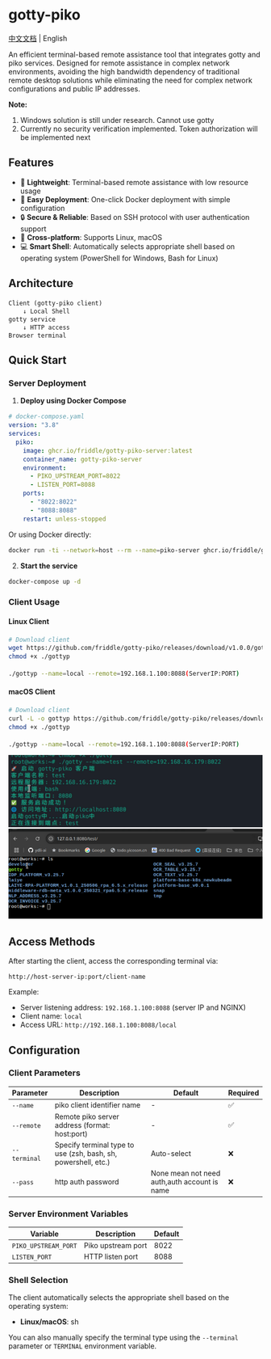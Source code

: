 # gotty-piko

[中文文档](README_CN.md) | English

An efficient terminal-based remote assistance tool that integrates gotty and piko services. Designed for remote assistance in complex network environments, avoiding the high bandwidth dependency of traditional remote desktop solutions while eliminating the need for complex network configurations and public IP addresses.

**Note:**
1. Windows solution is still under research. Cannot use gotty
2. Currently no security verification implemented. Token authorization will be implemented next

## Features

- 🚀 **Lightweight**: Terminal-based remote assistance with low resource usage
- 🔧 **Easy Deployment**: One-click Docker deployment with simple configuration
- 🔒 **Secure & Reliable**: Based on SSH protocol with user authentication support
- 📱 **Cross-platform**: Supports Linux, macOS
- 💻 **Smart Shell**: Automatically selects appropriate shell based on operating system (PowerShell for Windows, Bash for Linux)

## Architecture

```
Client (gotty-piko client)
    ↓ Local Shell
gotty service
    ↓ HTTP access
Browser terminal
```

## Quick Start

### Server Deployment

1. **Deploy using Docker Compose**

```yaml
# docker-compose.yaml
version: "3.8"
services:
  piko:
    image: ghcr.io/friddle/gotty-piko-server:latest
    container_name: gotty-piko-server
    environment:
      - PIKO_UPSTREAM_PORT=8022
      - LISTEN_PORT=8088
    ports:
      - "8022:8022"
      - "8088:8088"
    restart: unless-stopped
```

Or using Docker directly:

```bash
docker run -ti --network=host --rm --name=piko-server ghcr.io/friddle/gotty-piko-server
```


2. **Start the service**

```bash
docker-compose up -d
```

### Client Usage

#### Linux Client

```bash
# Download client
wget https://github.com/friddle/gotty-piko/releases/download/v1.0.0/gottyp-linux-amd64 -O ./gottyp
chmod +x ./gottyp

./gottyp --name=local --remote=192.168.1.100:8088(ServerIP:PORT)
```

#### macOS Client

```bash
# Download client
curl -L -o gottyp https://github.com/friddle/gotty-piko/releases/download/v1.0.0/gottyp-darwin-amd64
chmod +x ./gottyp

./gottyp --name=local --remote=192.168.1.100:8088(ServerIP:PORT)
```

![Client Start Screenshot](screenshot/start_cli.png)
![Web UI Screenshot](screenshot/webui.png)

## Access Methods

After starting the client, access the corresponding terminal via:
```
http://host-server-ip:port/client-name
```

Example:
- Server listening address: `192.168.1.100:8088` (server IP and NGINX)
- Client name: `local`
- Access URL: `http://192.168.1.100:8088/local`

## Configuration

### Client Parameters

| Parameter | Description | Default | Required |
|-----------|-------------|---------|----------|
| `--name` | piko client identifier name | - | ✅ |
| `--remote` | Remote piko server address (format: host:port) | - | ✅ |
| `--terminal` | Specify terminal type to use (zsh, bash, sh, powershell, etc.) | Auto-select | ❌ |
| `--pass` | http auth password | None mean not need auth,auth account is name | ❌ |

### Server Environment Variables

| Variable | Description | Default |
|----------|-------------|---------|
| `PIKO_UPSTREAM_PORT` | Piko upstream port | 8022 |
| `LISTEN_PORT` | HTTP listen port | 8088 |

### Shell Selection

The client automatically selects the appropriate shell based on the operating system:
- **Linux/macOS**: sh

You can also manually specify the terminal type using the `--terminal` parameter or `TERMINAL` environment variable.

